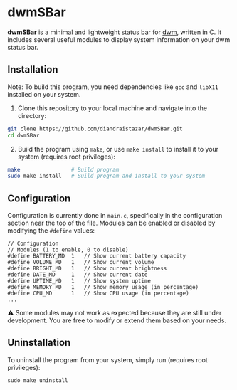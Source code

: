 # dwmSBar

**dwmSBar** is a minimal and lightweight status bar for [dwm](https://dwm.suckless.org/), written in C. It includes several useful modules to display system information on your dwm status bar.  

## Installation
Note: To build this program, you need dependencies like ```gcc``` and ```libX11``` installed on your system.
1. Clone this repository to your local machine and navigate into the directory:
```bash
git clone https://github.com/diandraistazar/dwmSBar.git
cd dwmSBar
```
2. Build the program using ```make```, or use ```make install``` to install it to your system (requires root privileges):
```bash
make                # Build program
sudo make install   # Build program and install to your system
```

## Configuration
Configuration is currently done in ```main.c```, specifically in the configuration section near the top of the file. Modules can be enabled or disabled by modifying the ```#define``` values:
```
// Configuration
// Modules (1 to enable, 0 to disable)
#define BATTERY_MD  1   // Show current battery capacity
#define VOLUME_MD   1   // Show current volume
#define BRIGHT_MD   1   // Show current brightness
#define DATE_MD     1   // Show current date
#define UPTIME_MD   1   // Show system uptime
#define MEMORY_MD   1   // Show memory usage (in percentage)
#define CPU_MD      1   // Show CPU usage (in percentage)
...
```
⚠️ Some modules may not work as expected because they are still under development. You are free to modify or extend them based on your needs.

## Uninstallation
To uninstall the program from your system, simply run (requires root privileges):
```
sudo make uninstall
```
